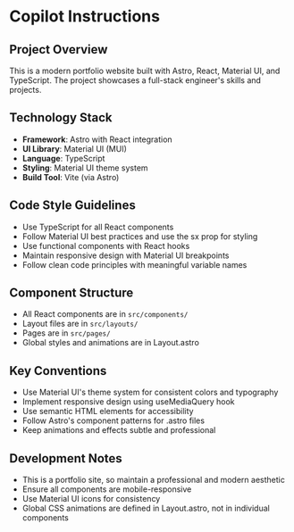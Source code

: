 # Copilot Instructions

<!-- Use this file to provide workspace-specific custom instructions to Copilot. For more details, visit https://code.visualstudio.com/docs/copilot/copilot-customization#_use-a-githubcopilotinstructionsmd-file -->

## Project Overview

This is a modern portfolio website built with Astro, React, Material UI, and TypeScript. The project showcases a full-stack engineer's skills and projects.

## Technology Stack

- **Framework**: Astro with React integration
- **UI Library**: Material UI (MUI)
- **Language**: TypeScript
- **Styling**: Material UI theme system
- **Build Tool**: Vite (via Astro)

## Code Style Guidelines

- Use TypeScript for all React components
- Follow Material UI best practices and use the sx prop for styling
- Use functional components with React hooks
- Maintain responsive design with Material UI breakpoints
- Follow clean code principles with meaningful variable names

## Component Structure

- All React components are in `src/components/`
- Layout files are in `src/layouts/`
- Pages are in `src/pages/`
- Global styles and animations are in Layout.astro

## Key Conventions

- Use Material UI's theme system for consistent colors and typography
- Implement responsive design using useMediaQuery hook
- Use semantic HTML elements for accessibility
- Follow Astro's component patterns for .astro files
- Keep animations and effects subtle and professional

## Development Notes

- This is a portfolio site, so maintain a professional and modern aesthetic
- Ensure all components are mobile-responsive
- Use Material UI icons for consistency
- Global CSS animations are defined in Layout.astro, not in individual components
